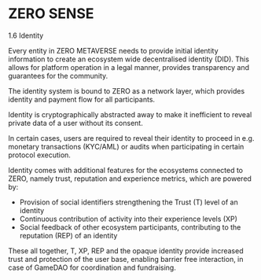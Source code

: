# ZERO SENSE

1.6 Identity

Every entity in ZERO METAVERSE needs to provide initial identity information to create an ecosystem wide decentralised identity (DID). This allows for platform operation in a legal manner, provides transparency and guarantees for the community.

The identity system is bound to ZERO as a network layer, which provides identity and payment flow for all participants.

Identity is cryptographically abstracted away to make it inefficient to reveal private data of a user without its consent.

In certain cases, users are required to reveal their identity to proceed in e.g. monetary transactions (KYC/AML) or audits when participating in certain protocol execution.

Identity comes with additional features for the ecosystems connected to ZERO, namely trust, reputation and experience metrics, which are powered by:

- Provision of social identifiers strengthening the Trust (T) level of an identity
- Continuous contribution of activity into their experience levels (XP)
- Social feedback of other ecosystem participants, contributing to the reputation (REP) of an identity

These all together, T, XP, REP and the opaque identity provide increased trust and protection of the user base, enabling barrier free interaction, in case of GameDAO for coordination and fundraising.

